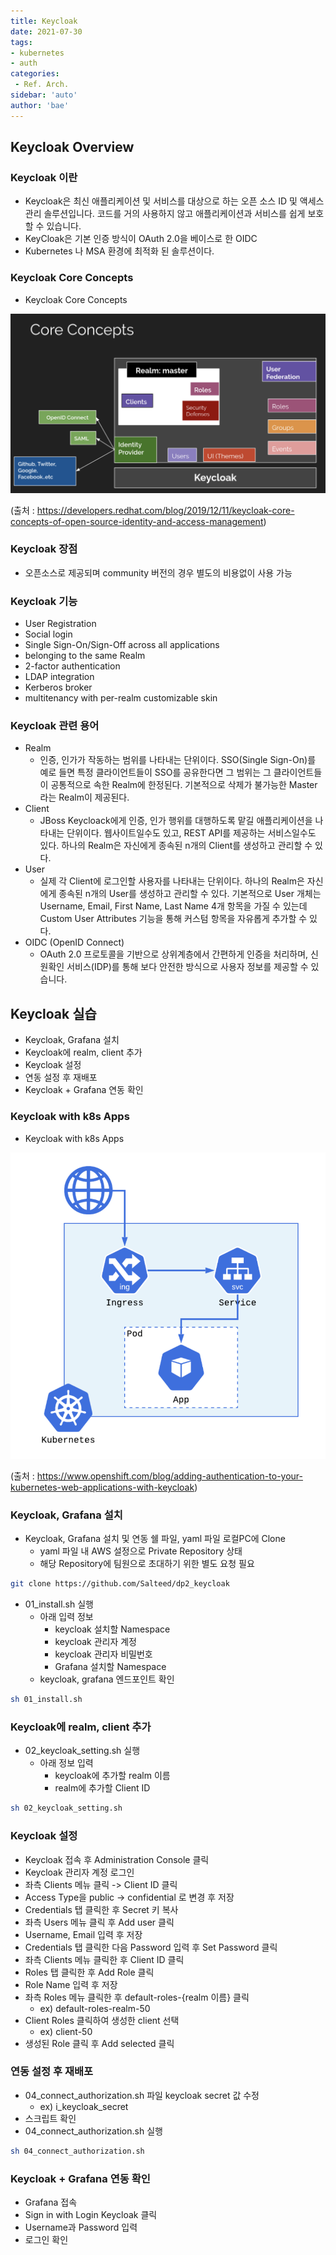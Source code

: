 ```yaml
---
title: Keycloak
date: 2021-07-30
tags:
- kubernetes
- auth
categories: 
 - Ref. Arch.
sidebar: 'auto'
author: 'bae'
---
```


## Keycloak Overview

### Keycloak 이란
* Keycloak은 최신 애플리케이션 및 서비스를 대상으로 하는 오픈 소스 ID 및 액세스 관리 솔루션입니다. 코드를 거의 사용하지 않고 애플리케이션과 서비스를 쉽게 보호할 수 있습니다.
* KeyCloak은 기본 인증 방식이 OAuth 2.0을 베이스로 한 OIDC
* Kubernetes 나 MSA 환경에 최적화 된 솔루션이다.

### Keycloak Core Concepts
* Keycloak Core Concepts

![Keycloak Core Concepts](./images/keycloakArch.png) 

(출처 : https://developers.redhat.com/blog/2019/12/11/keycloak-core-concepts-of-open-source-identity-and-access-management)

### Keycloak 장점
* 오픈소스로 제공되며 community 버전의 경우 별도의 비용없이 사용 가능

### Keycloak 기능
* User Registration
* Social login
* Single Sign-On/Sign-Off across all applications
* belonging to the same Realm
* 2-factor authentication
* LDAP integration
* Kerberos broker
* multitenancy with per-realm customizable skin

### Keycloak 관련 용어
* Realm
    * 인증, 인가가 작동하는 범위를 나타내는 단위이다. SSO(Single Sign-On)를 예로 들면 특정 클라이언트들이 SSO를 공유한다면 그 범위는 그 클라이언트들이 공통적으로 속한 Realm에 한정된다. 기본적으로 삭제가 불가능한 Master라는 Realm이 제공된다.
* Client
    * JBoss Keycloack에게 인증, 인가 행위를 대행하도록 맡길 애플리케이션을 나타내는 단위이다. 웹사이트일수도 있고, REST API를 제공하는 서비스일수도 있다. 하나의 Realm은 자신에게 종속된 n개의 Client를 생성하고 관리할 수 있다.
* User
    * 실제 각 Client에 로그인할 사용자를 나타내는 단위이다. 하나의 Realm은 자신에게 종속된 n개의 User를 생성하고 관리할 수 있다. 기본적으로 User 개체는 Username, Email, First Name, Last Name 4개 항목을 가질 수 있는데 Custom User Attributes 기능을 통해 커스텀 항목을 자유롭게 추가할 수 있다.
* OIDC (OpenID Connect)
    * OAuth 2.0 프로토콜을 기반으로 상위계층에서 간편하게 인증을 처리하며, 신원확인 서비스(IDP)를 통해 보다 안전한 방식으로 사용자 정보를 제공할 수 있습니다.

## Keycloak 실습
* Keycloak, Grafana 설치
* Keycloak에 realm, client 추가
* Keycloak 설정
* 연동 설정 후 재배포
* Keycloak + Grafana 연동 확인

### Keycloak with k8s Apps
* Keycloak with k8s Apps

![Keycloak with k8s Apps](./images/keyCloakWithK8sApp.png) 

 
(출처 : https://www.openshift.com/blog/adding-authentication-to-your-kubernetes-web-applications-with-keycloak)

### Keycloak, Grafana 설치
- Keycloak, Grafana 설치 및 연동 쉘 파일, yaml 파일 로컬PC에 Clone
  - yaml 파일 내 AWS 설정으로 Private Repository 상태
  - 해당 Repository에 팀원으로 초대하기 위한 별도 요청 필요
```bash
git clone https://github.com/Salteed/dp2_keycloak
```

- 01_install.sh 실행
  - 아래 입력 정보
    - keycloak 설치할 Namespace
    - keycloak 관리자 계정
    - keycloak 관리자 비밀번호
    - Grafana 설치할 Namespace
  - keycloak, grafana 엔드포인트 확인
```bash
sh 01_install.sh
```

### Keycloak에 realm, client 추가
- 02_keycloak_setting.sh 실행
  - 아래 정보 입력
    - keycloak에 추가할 realm 이름
    - realm에 추가할 Client ID
```bash
sh 02_keycloak_setting.sh
```

### Keycloak 설정
- Keycloak 접속 후 Administration Console 클릭
- Keycloak 관리자 계정 로그인
- 좌측 Clients 메뉴 클릭 -> Client ID 클릭
- Access Type을 public -> confidential 로 변경 후 저장
- Credentials 탭 클릭한 후 Secret 키 복사
- 좌측 Users 메뉴 클릭 후 Add user 클릭
- Username, Email 입력 후 저장
- Credentials 탭 클릭한 다음 Password 입력 후 Set Password 클릭
- 좌측 Clients 메뉴 클릭한 후 Client ID 클릭
- Roles 탭 클릭한 후 Add Role 클릭
- Role Name 입력 후 저장
- 좌측 Roles 메뉴 클릭한 후 default-roles-{realm 이름} 클릭
  - ex) default-roles-realm-50
- Client Roles 클릭하여 생성한 client 선택
  - ex) client-50
- 생성된 Role 클릭 후 Add selected 클릭

### 연동 설정 후 재배포
- 04_connect_authorization.sh 파일 keycloak secret 값 수정
  - ex) i_keycloak_secret
- 스크립트 확인
- 04_connect_authorization.sh 실행
```bash
sh 04_connect_authorization.sh
```

### Keycloak + Grafana 연동 확인
- Grafana 접속
- Sign in with Login Keycloak 클릭
- Username과 Password 입력
- 로그인 확인
